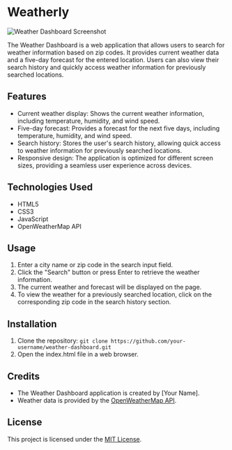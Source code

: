 # Weatherly

![Weather Dashboard Screenshot](screenshot.png)

The Weather Dashboard is a web application that allows users to search for weather information based on zip codes. It provides current weather data and a five-day forecast for the entered location. Users can also view their search history and quickly access weather information for previously searched locations.

## Features

- Current weather display: Shows the current weather information, including temperature, humidity, and wind speed.
- Five-day forecast: Provides a forecast for the next five days, including temperature, humidity, and wind speed.
- Search history: Stores the user's search history, allowing quick access to weather information for previously searched locations.
- Responsive design: The application is optimized for different screen sizes, providing a seamless user experience across devices.

## Technologies Used

- HTML5
- CSS3
- JavaScript
- OpenWeatherMap API

## Usage

1. Enter a city name or zip code in the search input field.
2. Click the "Search" button or press Enter to retrieve the weather information.
3. The current weather and forecast will be displayed on the page.
4. To view the weather for a previously searched location, click on the corresponding zip code in the search history section.

## Installation

1. Clone the repository: `git clone https://github.com/your-username/weather-dashboard.git`
2. Open the index.html file in a web browser.

## Credits

- The Weather Dashboard application is created by [Your Name].
- Weather data is provided by the [OpenWeatherMap API](https://openweathermap.org/).

## License

This project is licensed under the [MIT License](LICENSE).
